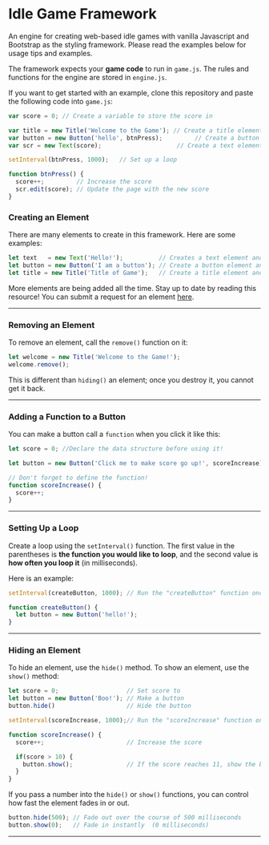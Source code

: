 # Idle Game Framework

An engine for creating web-based idle games with vanilla Javascript and Bootstrap as the styling framework. Please read the examples below for usage tips and examples.

The framework expects your **game code** to run in `game.js`. The rules and functions for the engine are stored in `engine.js`.

If you want to get started with an example, clone this repository and paste the following code into `game.js`:

```javascript
var score = 0; // Create a variable to store the score in

var title = new Title('Welcome to the Game'); // Create a title element
var button = new Button('hello', btnPress);         // Create a button element
var scr = new Text(score);                     // Create a text element

setInterval(btnPress, 1000);   // Set up a loop

function btnPress() {
  score++;         // Increase the score
  scr.edit(score); // Update the page with the new score
}
```

### Creating an Element

There are many elements to create in this framework. Here are some examples:

```javascript
let text   = new Text('Hello!');          // Creates a text element and place it on the screen
let button = new Button('I am a button'); // Create a button element and place it on the screen
let title = new Title('Title of Game');   // Create a title element and place it on the screen
```

More elements are being added all the time. Stay up to date by reading this resource! You can submit a request for an element [here]().

----

### Removing an Element

To remove an element, call the `remove()` function on it:

```javascript
let welcome = new Title('Welcome to the Game!');
welcome.remove();
```

This is different than `hiding()` an element; once you destroy it, you cannot get it back.

----

### Adding a Function to a Button

You can make a button call a `function` when you click it like this:

```javascript
let score = 0; //Declare the data structure before using it!

let button = new Button('Click me to make score go up!', scoreIncrease); // Run the "score" function when you click the button

// Don't forget to define the function!
function scoreIncrease() {
  score++;
}
```

----

### Setting Up a Loop

Create a loop using the `setInterval()` function. The first value in the parentheses is **the function you would like to loop**, and the second value is **how often you loop it** (in milliseconds).

Here is an example:

```javascript
setInterval(createButton, 1000); // Run the "createButton" function once every 1000 milliseconds (once every second)

function createButton() {
  let button = new Button('hello!');
}
```

----

### Hiding an Element

To hide an element, use the `hide()` method. To show an element, use the `show()` method:

```javascript
let score = 0;                   // Set score to 
let button = new Button('Boo!'); // Make a button
button.hide()                    // Hide the button

setInterval(scoreIncrease, 1000);// Run the "scoreIncrease" function once every second (1000 milliseconds)

function scoreIncrease() {
  score++;                       // Increase the score

  if(score > 10) {
    button.show();               // If the score reaches 11, show the button!
  }
}

```

If you pass a number into the `hide()` or `show()` functions, you can control how fast the element fades in or out.

```javascript
button.hide(500); // Fade out over the course of 500 milliseconds
button.show(0);   // Fade in instantly  (0 milliseconds)
```
----

